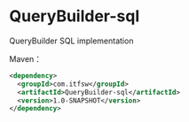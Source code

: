 # QueryBuilder-sql
QueryBuilder SQL implementation

Maven：  
```xml
<dependency>
  <groupId>com.itfsw</groupId>
  <artifactId>QueryBuilder-sql</artifactId>
  <version>1.0-SNAPSHOT</version>
</dependency>
```
